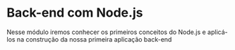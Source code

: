 # Back-end com Node.js

Nesse módulo iremos conhecer os primeiros conceitos do Node.js e aplicá-los na construção da nossa primeira aplicação back-end
